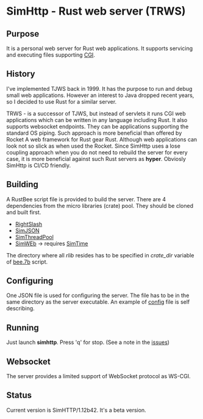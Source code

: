 # SimHttp - Rust web server (TRWS)
## Purpose
It is a personal web server for Rust web applications. It supports servicing and executing 
files supporting [CGI](https://www.rfc-editor.org/rfc/rfc3875).
## History
I've implemented TJWS back in 1999. It has the purpose to run and debug small web applications. 
However an interest to Java dropped recent years, so I decided to use Rust for a similar server.

TRWS - is a successor of TJWS, but instead of servlets it runs CGI web applications which can be written in
any language including Rust. It also supports websocket endpoints. They can be applications
supporting the standard OS piping. Such approach is more beneficial than offered by Rocket A web framework for Rust gear Rust. 
Although web applications can look not so slick as when used the Rocket. Since SimHttp uses a lose coupling approach when
you do not need to rebuild the server for every case, it is more beneficial against such Rust servers as
**hyper**. 
Obviosly SimHttp is CI/CD friendly.

## Building
A RustBee script file is provided to build the server. There are 4 dependencies from the
micro libraries (crate) pool. They should be cloned and built first.
- [RightSlash](https://github.com/vernisaz/right_slash)
- [SimJSON](https://github.com/vernisaz/simjson)
- [SimThreadPool](https://github.com/vernisaz/simtpool)
- [SimWEb](https://github.com/vernisaz/simweb) -> requires [SimTime](https://github.com/vernisaz/simtime)

The directory where all *rlib* resides has to be specified in *crate_dir* variable of
[bee.7b](https://github.com/vernisaz/simhttp/blob/master/bee.7b) script.

## Configuring
One JSON file is used for configuring the server. The file has to be in the same directory as the server executable.
An example of [config](https://github.com/vernisaz/simhttp/blob/master/env.conf) file is self describing. 

## Running
Just launch **simhttp**. Press 'q' for stop. (See a note in the [issues](https://github.com/vernisaz/simhttp/blob/master/issues.md))

## Websocket
The server provides a limited support of WebSocket protocol as WS-CGI.

## Status
Current version is SimHTTP/1.12b42. It's a beta version.
